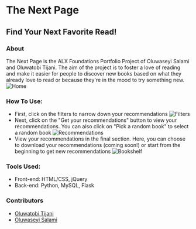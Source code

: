 # The Next Page
## Find Your Next Favorite Read!

### About
The Next Page is the ALX Foundations Portfolio Project of Oluwaseyi Salami and Oluwatobi Tijani. The aim of the project is to foster a love of reading and make it easier for people to discover new books based on what they already love to read or because they're in the mood to try something new.
![Home](https://imgur.com/KBAviT9)

### How To Use:
- First, click on the filters to narrow down your recommendations
![Filters](https://imgur.com/GjYeGHN)
- Next, click on the "Get your recommendations" button to view your recommendations. You can also click on "Pick a random book" to select a random book
![Recommendations](https://imgur.com/CfOQmOc)
- View your recommendations in the final section. Here, you can choose to download your recommendations (coming soon!) or start from the beginning to get new recommendations
![Bookshelf](https://imgur.com/X6UGnVV)

### Tools Used:
- Front-end: HTML/CSS, jQuery
- Back-end: Python, MySQL, Flask

### Contributors
- [Oluwatobi Tijani](https://github.com/tobi-tobes)
- [Oluwaseyi Salami](https://github.com/Pinerealm)
